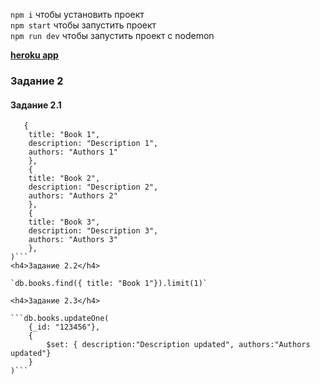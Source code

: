 `npm i` чтобы установить проект <br/>
`npm start` чтобы запустить проект <br/>
`npm run dev` чтобы запустить проект с nodemon <br/>

<a href="https://lukinasargy-ejs.herokuapp.com/"><b>heroku app</b></a>

<h3>Задание 2</h3>

<h4>Задание 2.1</h4>

```db.books.insertMany(
   {
    title: "Book 1",
    description: "Description 1",
    authors: "Authors 1"
    },
    {
    title: "Book 2",
    description: "Description 2",
    authors: "Authors 2"
    },
    {
    title: "Book 3",
    description: "Description 3",
    authors: "Authors 3"
    },
)```
<h4>Задание 2.2</h4>

`db.books.find({ title: "Book 1"}).limit(1)`

<h4>Задание 2.3</h4>

```db.books.updateOne(
    {_id: "123456"},
    {
        $set: { description:"Description updated", authors:"Authors updated"}
    }
)```
